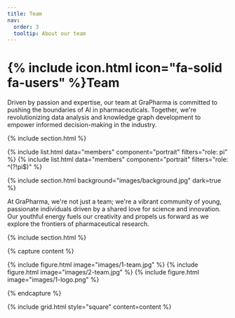 ```yaml
---
title: Team
nav:
  order: 3
  tooltip: About our team
---
```


# {% include icon.html icon="fa-solid fa-users" %}Team

Driven by passion and expertise, our team at GraPharma is committed to pushing the boundaries of AI in pharmaceuticals. Together, we're revolutionizing data analysis and knowledge graph development to empower informed decision-making in the industry.

{% include section.html %}

{% include list.html data="members" component="portrait" filters="role: pi" %}
{% include list.html data="members" component="portrait" filters="role: ^(?!pi$)" %}

{% include section.html background="images/background.jpg" dark=true %}

At GraPharma, we're not just a team; we're a vibrant community of young, passionate individuals driven by a shared love for science and innovation. Our youthful energy fuels our creativity and propels us forward as we explore the frontiers of pharmaceutical research.

{% include section.html %}

{% capture content %}

{% include figure.html image="images/1-team.jpg" %}
{% include figure.html image="images/2-team.jpg" %}
{% include figure.html image="images/1-logo.png" %}

{% endcapture %}

{% include grid.html style="square" content=content %}
